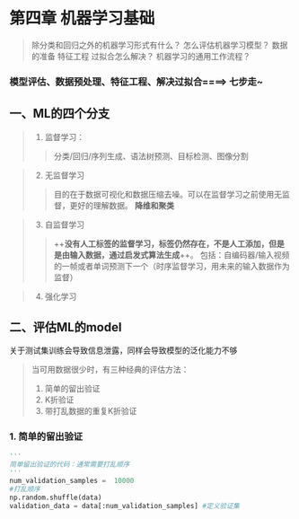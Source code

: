 # 第四章 机器学习基础
> 除分类和回归之外的机器学习形式有什么？
怎么评估机器学习模型？
数据的准备
特征工程
过拟合怎么解决？
机器学习的通用工作流程？

### 模型评估、数据预处理、特征工程、解决过拟合====> 七步走~

## 一、ML的四个分支
>1. 监督学习：
>>分类/回归/序列生成、语法树预测、目标检测、图像分割

>2. 无监督学习
>>目的在于数据可视化和数据压缩去噪。可以在监督学习之前使用无监督，更好的理解数据。
**降维和聚类**

>3. 自监督学习
>>++**没有人工标签的监督学习，标签仍然存在，不是人工添加，但是是由输入数据，通过启发式算法生成**++。
包括：自编码器/输入视频的一帧或者单词预测下一个（时序监督学习，用未来的输入数据作为监督）

>4. 强化学习

## 二、评估ML的model
关于测试集训练会导致信息泄露，同样会导致模型的泛化能力不够
>当可用数据很少时，有三种经典的评估方法：
>1. 简单的留出验证
>2. K折验证
>3. 带打乱数据的重复K折验证
### 1. 简单的留出验证
```python
'''
简单留出验证的代码：通常需要打乱顺序
'''
num_validation_samples =  10000
#打乱顺序
np.random.shuffle(data)
validation_data = data[:num_validation_samples]	#定义验证集


```

